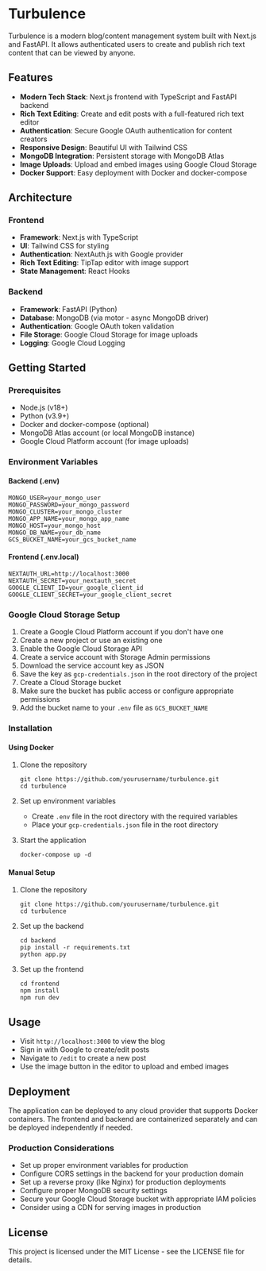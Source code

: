 # Turbulence

Turbulence is a modern blog/content management system built with Next.js and FastAPI. It allows authenticated users to create and publish rich text content that can be viewed by anyone.

## Features

- **Modern Tech Stack**: Next.js frontend with TypeScript and FastAPI backend
- **Rich Text Editing**: Create and edit posts with a full-featured rich text editor
- **Authentication**: Secure Google OAuth authentication for content creators
- **Responsive Design**: Beautiful UI with Tailwind CSS
- **MongoDB Integration**: Persistent storage with MongoDB Atlas
- **Image Uploads**: Upload and embed images using Google Cloud Storage
- **Docker Support**: Easy deployment with Docker and docker-compose

## Architecture

### Frontend

- **Framework**: Next.js with TypeScript
- **UI**: Tailwind CSS for styling
- **Authentication**: NextAuth.js with Google provider
- **Rich Text Editing**: TipTap editor with image support
- **State Management**: React Hooks

### Backend

- **Framework**: FastAPI (Python)
- **Database**: MongoDB (via motor - async MongoDB driver)
- **Authentication**: Google OAuth token validation
- **File Storage**: Google Cloud Storage for image uploads
- **Logging**: Google Cloud Logging

## Getting Started

### Prerequisites

- Node.js (v18+)
- Python (v3.9+)
- Docker and docker-compose (optional)
- MongoDB Atlas account (or local MongoDB instance)
- Google Cloud Platform account (for image uploads)

### Environment Variables

#### Backend (.env)

```
MONGO_USER=your_mongo_user
MONGO_PASSWORD=your_mongo_password
MONGO_CLUSTER=your_mongo_cluster
MONGO_APP_NAME=your_mongo_app_name
MONGO_HOST=your_mongo_host
MONGO_DB_NAME=your_db_name
GCS_BUCKET_NAME=your_gcs_bucket_name
```

#### Frontend (.env.local)

```
NEXTAUTH_URL=http://localhost:3000
NEXTAUTH_SECRET=your_nextauth_secret
GOOGLE_CLIENT_ID=your_google_client_id
GOOGLE_CLIENT_SECRET=your_google_client_secret
```

### Google Cloud Storage Setup

1. Create a Google Cloud Platform account if you don't have one
2. Create a new project or use an existing one
3. Enable the Google Cloud Storage API
4. Create a service account with Storage Admin permissions
5. Download the service account key as JSON
6. Save the key as `gcp-credentials.json` in the root directory of the project
7. Create a Cloud Storage bucket
8. Make sure the bucket has public access or configure appropriate permissions
9. Add the bucket name to your `.env` file as `GCS_BUCKET_NAME`

### Installation

#### Using Docker

1. Clone the repository
   ```
   git clone https://github.com/yourusername/turbulence.git
   cd turbulence
   ```

2. Set up environment variables
   - Create `.env` file in the root directory with the required variables
   - Place your `gcp-credentials.json` file in the root directory

3. Start the application
   ```
   docker-compose up -d
   ```

#### Manual Setup

1. Clone the repository
   ```
   git clone https://github.com/yourusername/turbulence.git
   cd turbulence
   ```

2. Set up the backend
   ```
   cd backend
   pip install -r requirements.txt
   python app.py
   ```

3. Set up the frontend
   ```
   cd frontend
   npm install
   npm run dev
   ```

## Usage

- Visit `http://localhost:3000` to view the blog
- Sign in with Google to create/edit posts
- Navigate to `/edit` to create a new post
- Use the image button in the editor to upload and embed images

## Deployment

The application can be deployed to any cloud provider that supports Docker containers. The frontend and backend are containerized separately and can be deployed independently if needed.

### Production Considerations

- Set up proper environment variables for production
- Configure CORS settings in the backend for your production domain
- Set up a reverse proxy (like Nginx) for production deployments
- Configure proper MongoDB security settings
- Secure your Google Cloud Storage bucket with appropriate IAM policies
- Consider using a CDN for serving images in production

## License

This project is licensed under the MIT License - see the LICENSE file for details.